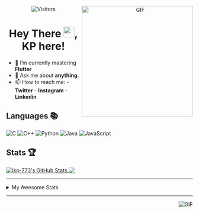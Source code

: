 <div align="center">
<img align="right" alt="GIF" height="300px" src="https://blog.insaid.co/wp-content/uploads/2020/01/Coding.gif"/>
       
![Visitors](https://visitor-badge.glitch.me/badge?page_id=ikp-773)

# Hey There <img src="https://media.tenor.com/images/822fb670841c6f6582fefbb82e338a50/tenor.gif" width="29px">, KP here!
</div>

- 🌱 I’m currently mastering **Flutter**
- 💬 Ask me about **anything.**
- 📫 How to reach me:
       - **Twitter** 
       - **Instagram**
       - **Linkedin**
         
## Languages 📚 

![C](https://img.shields.io/badge/-C-000?style=flat&logo=C)
![C++](https://img.shields.io/badge/-C++-000?style=flat&logo=C%2B%2B&logoColor=00599C)
![Python](https://img.shields.io/badge/-Python-000?style=flat&logo=python)
![Java](https://img.shields.io/badge/-Java-000?style=flat&logo=Java&logoColor=007396)
![JavaScript](https://img.shields.io/badge/-JavaScript-000?style=flat&logo=javascript)

##  Stats 🏆

<a href="https://github.com/ikp-773">
<img align="center" src="https://github-readme-stats.vercel.app/api?username=ikp-773&show_icons=true&theme=tokyonight&icon_color=6392DF&hide=prs" alt="ikp-773's GitHub Stats" />
</a> 
<a href="https://github.com/ikp-773">
<img align="center" src="https://github-readme-stats.vercel.app/api/top-langs/?username=ikp-773&layout=compact&show_icons=true&theme=tokyonight&icon_color=6392DF&hide=prs" />
</a>

---

<details>
       <summary>My Awesome Stats</summary>
       
<!--START_SECTION:waka-->
![Profile Views](http://img.shields.io/badge/Profile%20Views-0-blue)

![Lines of code](https://img.shields.io/badge/From%20Hello%20World%20I%27ve%20Written-788221%20lines%20of%20code-blue)

**🐱 My Github Data** 

> 🏆 2,397 Contributions in the Year 2020
 > 
> 📦 155.5 kB Used in Github's Storage 
 > 
> 💼 Opted to Hire
 > 
> 📜 27 Public Repositories
 > 
> 🔑 11 Private Repositories 

**I'm a Night 🦉** 

```text
🌞 Morning    69 commits     █░░░░░░░░░░░░░░░░░░░░░░░░   5.7% 
🌆 Daytime    234 commits    ████░░░░░░░░░░░░░░░░░░░░░   19.32% 
🌃 Evening    506 commits    ██████████░░░░░░░░░░░░░░░   41.78% 
🌙 Night      402 commits    ████████░░░░░░░░░░░░░░░░░   33.2%

```
📅 **I'm Most Productive on Sunday** 

```text
Monday       172 commits    ███░░░░░░░░░░░░░░░░░░░░░░   14.2% 
Tuesday      77 commits     █░░░░░░░░░░░░░░░░░░░░░░░░   6.36% 
Wednesday    185 commits    ███░░░░░░░░░░░░░░░░░░░░░░   15.28% 
Thursday     169 commits    ███░░░░░░░░░░░░░░░░░░░░░░   13.96% 
Friday       156 commits    ███░░░░░░░░░░░░░░░░░░░░░░   12.88% 
Saturday     213 commits    ████░░░░░░░░░░░░░░░░░░░░░   17.59% 
Sunday       239 commits    █████░░░░░░░░░░░░░░░░░░░░   19.74%

```


📊 **This Week I Spent My Time On** 

```text
💬 Programming Languages: 
Markdown                 2 hrs 13 mins       ██████░░░░░░░░░░░░░░░░░░░   24.51% 
HTML                     1 hr 55 mins        █████░░░░░░░░░░░░░░░░░░░░   21.3% 
Python                   1 hr 33 mins        ████░░░░░░░░░░░░░░░░░░░░░   17.22% 
Dart                     51 mins             ██░░░░░░░░░░░░░░░░░░░░░░░   9.43% 
YAML                     44 mins             ██░░░░░░░░░░░░░░░░░░░░░░░   8.13%

💻 Operating System: 
Mac                      9 hrs 3 mins        █████████████████████████   100.0%

```

**I Mostly Code in Dart** 

```text
Dart                     12 repos            █████████░░░░░░░░░░░░░░░░   37.5% 
Python                   6 repos             ████░░░░░░░░░░░░░░░░░░░░░   18.75% 
HTML                     6 repos             ████░░░░░░░░░░░░░░░░░░░░░   18.75% 
JavaScript               3 repos             ██░░░░░░░░░░░░░░░░░░░░░░░   9.38% 
Java                     2 repos             █░░░░░░░░░░░░░░░░░░░░░░░░   6.25%

```


**Timeline**

![Chart not found](https://github.com/ikp-773/ikp-773/blob/master/charts/bar_graph.png) 


<!--END_SECTION:waka-->
</details>

 ---
 
<img align="right" alt="GIF" src="https://github4life.herokuapp.com/ikp-773.gif" />


